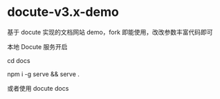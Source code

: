 # docute-v3.x-demo
基于 docute 实现的文档网站 demo，fork 即能使用，改改参数丰富代码即可

本地 Docute 服务开启

cd docs

npm i -g serve && serve .

或者使用 docute docs